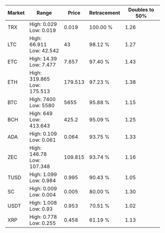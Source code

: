 | Market | Range | Price| Retracement | Doubles to 50% |
| --- | --- | --- | --- | --- |
| TRX | High: 0.029<br />Low: 0.019 | 0.019 | 100.00 % | 1.26 |
| LTC | High: 66.911<br />Low: 42.542 | 43 | 98.12 % | 1.27 |
| ETC | High: 14.39<br />Low: 7.477 | 7.657 | 97.40 % | 1.43 |
| ETH | High: 319.865<br />Low: 175.513 | 179.513 | 97.23 % | 1.38 |
| BTC | High: 7400<br />Low: 5580 | 5655 | 95.88 % | 1.15 |
| BCH | High: 649<br />Low: 413.643 | 425.2 | 95.09 % | 1.25 |
| ADA | High: 0.109<br />Low: 0.061 | 0.064 | 93.75 % | 1.33 |
| ZEC | High: 146.78<br />Low: 107.348 | 109.815 | 93.74 % | 1.16 |
| TUSD | High: 1.099<br />Low: 0.984 | 0.995 | 90.43 % | 1.05 |
| SC | High: 0.009<br />Low: 0.004 | 0.005 | 80.00 % | 1.30 |
| USDT | High: 1.008<br />Low: 0.93 | 0.953 | 70.51 % | 1.02 |
| XRP | High: 0.778<br />Low: 0.255 | 0.458 | 61.19 % | 1.13 |
